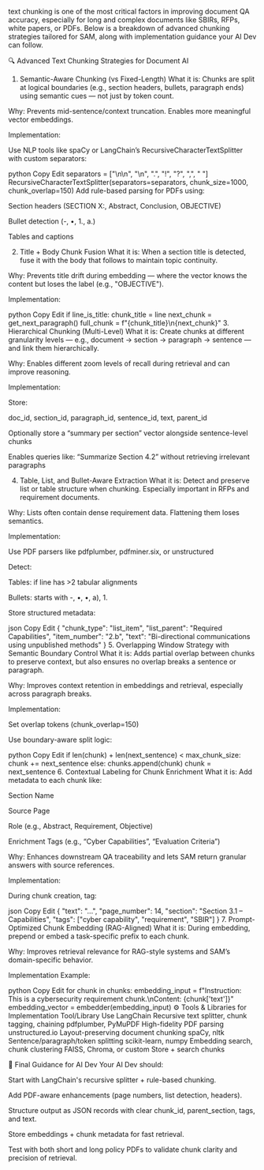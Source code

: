 text chunking is one of the most critical factors in improving document QA accuracy, especially for long and complex documents like SBIRs, RFPs, white papers, or PDFs. Below is a breakdown of advanced chunking strategies tailored for SAM, along with implementation guidance your AI Dev can follow.

🔍 Advanced Text Chunking Strategies for Document AI
1. Semantic-Aware Chunking (vs Fixed-Length)
What it is: Chunks are split at logical boundaries (e.g., section headers, bullets, paragraph ends) using semantic cues — not just by token count.

Why: Prevents mid-sentence/context truncation. Enables more meaningful vector embeddings.

Implementation:

Use NLP tools like spaCy or LangChain’s RecursiveCharacterTextSplitter with custom separators:

python
Copy
Edit
separators = ["\n\n", "\n", ".", "!", "?", ",", " "]
RecursiveCharacterTextSplitter(separators=separators, chunk_size=1000, chunk_overlap=150)
Add rule-based parsing for PDFs using:

Section headers (SECTION X:, Abstract, Conclusion, OBJECTIVE)

Bullet detection (-, •, 1., a.)

Tables and captions

2. Title + Body Chunk Fusion
What it is: When a section title is detected, fuse it with the body that follows to maintain topic continuity.

Why: Prevents title drift during embedding — where the vector knows the content but loses the label (e.g., "OBJECTIVE").

Implementation:

python
Copy
Edit
if line_is_title:
    chunk_title = line
    next_chunk = get_next_paragraph()
    full_chunk = f"{chunk_title}\n{next_chunk}"
3. Hierarchical Chunking (Multi-Level)
What it is: Create chunks at different granularity levels — e.g., document → section → paragraph → sentence — and link them hierarchically.

Why: Enables different zoom levels of recall during retrieval and can improve reasoning.

Implementation:

Store:

doc_id, section_id, paragraph_id, sentence_id, text, parent_id

Optionally store a “summary per section” vector alongside sentence-level chunks

Enables queries like: “Summarize Section 4.2” without retrieving irrelevant paragraphs

4. Table, List, and Bullet-Aware Extraction
What it is: Detect and preserve list or table structure when chunking. Especially important in RFPs and requirement documents.

Why: Lists often contain dense requirement data. Flattening them loses semantics.

Implementation:

Use PDF parsers like pdfplumber, pdfminer.six, or unstructured

Detect:

Tables: if line has >2 tabular alignments

Bullets: starts with -, •, •, a), 1.

Store structured metadata:

json
Copy
Edit
{
  "chunk_type": "list_item",
  "list_parent": "Required Capabilities",
  "item_number": "2.b",
  "text": "Bi-directional communications using unpublished methods"
}
5. Overlapping Window Strategy with Semantic Boundary Control
What it is: Adds partial overlap between chunks to preserve context, but also ensures no overlap breaks a sentence or paragraph.

Why: Improves context retention in embeddings and retrieval, especially across paragraph breaks.

Implementation:

Set overlap tokens (chunk_overlap=150)

Use boundary-aware split logic:

python
Copy
Edit
if len(chunk) + len(next_sentence) < max_chunk_size:
    chunk += next_sentence
else:
    chunks.append(chunk)
    chunk = next_sentence
6. Contextual Labeling for Chunk Enrichment
What it is: Add metadata to each chunk like:

Section Name

Source Page

Role (e.g., Abstract, Requirement, Objective)

Enrichment Tags (e.g., “Cyber Capabilities”, “Evaluation Criteria”)

Why: Enhances downstream QA traceability and lets SAM return granular answers with source references.

Implementation:

During chunk creation, tag:

json
Copy
Edit
{
  "text": "...",
  "page_number": 14,
  "section": "Section 3.1 – Capabilities",
  "tags": ["cyber capability", "requirement", "SBIR"]
}
7. Prompt-Optimized Chunk Embedding (RAG-Aligned)
What it is: During embedding, prepend or embed a task-specific prefix to each chunk.

Why: Improves retrieval relevance for RAG-style systems and SAM’s domain-specific behavior.

Implementation Example:

python
Copy
Edit
for chunk in chunks:
    embedding_input = f"Instruction: This is a cybersecurity requirement chunk.\nContent: {chunk['text']}"
    embedding_vector = embedder(embedding_input)
⚙️ Tools & Libraries for Implementation
Tool/Library	Use
LangChain	Recursive text splitter, chunk tagging, chaining
pdfplumber, PyMuPDF	High-fidelity PDF parsing
unstructured.io	Layout-preserving document chunking
spaCy, nltk	Sentence/paragraph/token splitting
scikit-learn, numpy	Embedding search, chunk clustering
FAISS, Chroma, or custom	Store + search chunks

🧠 Final Guidance for AI Dev
Your AI Dev should:

Start with LangChain's recursive splitter + rule-based chunking.

Add PDF-aware enhancements (page numbers, list detection, headers).

Structure output as JSON records with clear chunk_id, parent_section, tags, and text.

Store embeddings + chunk metadata for fast retrieval.

Test with both short and long policy PDFs to validate chunk clarity and precision of retrieval.


